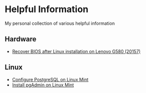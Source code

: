 # Helpful Information

My personal collection of various helpful information

## Hardware
* [Recover BIOS after Linux installation on Lenovo G580 (20157)](information/Recover-BIOS-after-Linux-installation-on-Lenovo-G580-20157.md)

## Linux
* [Configure PostgreSQL on Linux Mint](information/Configure-PostgreSQL-on-Linux-Mint.md)
* [Install pgAdmin on Linux Mint](information/Install-pgAdmin-on-Linux-Mint.md)